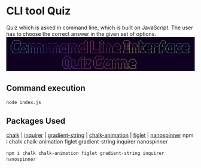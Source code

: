 # CLI tool Quiz
Quiz which is asked in command line, which is built on JavaScript. The user has to choose the correct answer in the given set of options.
![CLI Quiz Game](https://raw.githubusercontent.com/BXtrmFrost/CLI-Tool-Quiz/main/CLI.png)
## Command execution
```
node index.js
```

## Packages Used
[chalk](https://github.com/chalk/chalk) | [inquirer](https://github.com/SBoudrias/Inquirer.js) | [gradient-string](https://github.com/bokub/gradient-string) | [chalk-animation](https://github.com/bokub/chalk-animation) | [figlet](https://github.com/patorjk/figlet.js) | [nanospinner](https://github.com/usmanyunusov/nanospinner)
npm i chalk chalk-animation figlet gradient-string inquirer nanospinner
```
npm i chalk chalk-animation figlet gradient-string inquirer nanospinner
```
